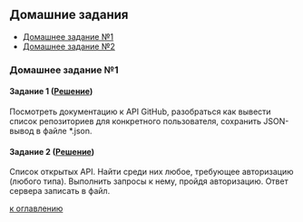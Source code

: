 ## Домашние задания
+ [Домашнее задание №1](readme.md#домашнее-задание-1)
+ [Домашнее задание №2](readme.md#домашнее-задание-2)

### Домашнее задание №1
#### Задание 1 ([Решение](https://github.com/vsokol/python_scraping/blob/master/homework_1-1.py))  
Посмотреть документацию к API GitHub, разобраться как вывести список репозиториев для конкретного пользователя, 
сохранить JSON-вывод в файле *.json.

#### Задание 2 ([Решение](https://github.com/vsokol/python_scraping/blob/master/homework_1-2.py)) 
Список открытых API. Найти среди них любое, требующее авторизацию (любого типа). Выполнить запросы к нему, 
пройдя авторизацию. Ответ сервера записать в файл.
 
[к оглавлению](#readme)
 